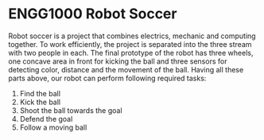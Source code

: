 # ENGG1000 Robot Soccer
Robot soccer is a project that combines electrics, mechanic and computing together. To work efficiently, the project is separated into the three stream with two people in each. The final prototype of the robot has three wheels, one concave area in front for kicking the ball and three sensors for detecting color, distance and the movement of the ball. Having all these parts above, our robot can perform following required tasks: 
  1. Find the ball
  2. Kick the ball
  3. Shoot the ball towards the goal
  4. Defend the goal
  5. Follow a moving ball 
